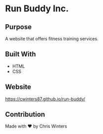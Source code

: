 # Run Buddy Inc.

## Purpose
A website that offers fitness training services.

## Built With
* HTML
* CSS

## Website
https://cwinters87.github.io/run-buddy/

## Contribution
Made with ❤️ by Chris Winters
